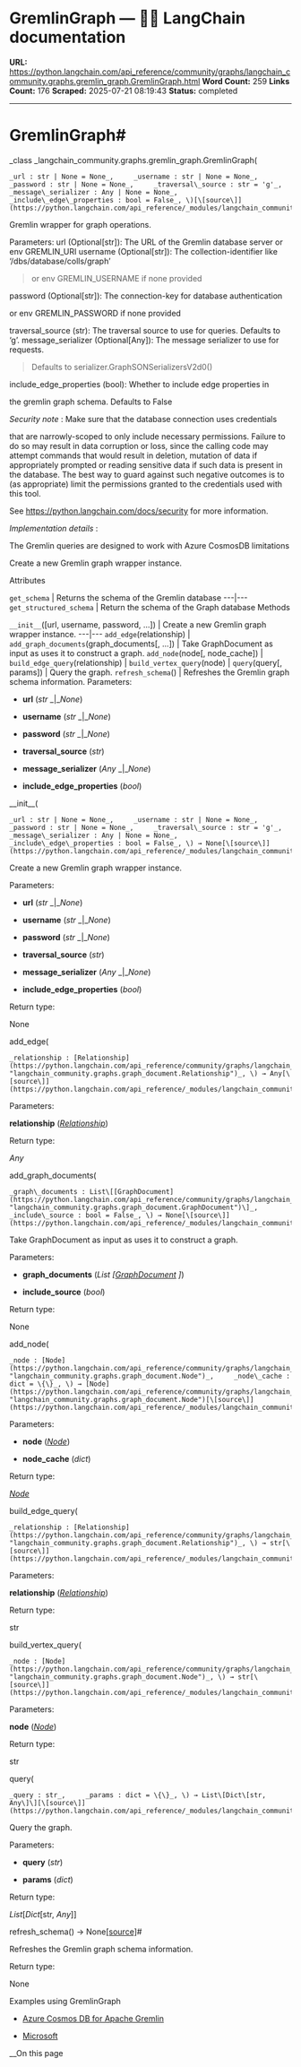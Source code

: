 # GremlinGraph — 🦜🔗 LangChain  documentation

**URL:** https://python.langchain.com/api_reference/community/graphs/langchain_community.graphs.gremlin_graph.GremlinGraph.html
**Word Count:** 259
**Links Count:** 176
**Scraped:** 2025-07-21 08:19:43
**Status:** completed

---

# GremlinGraph\#

_class _langchain\_community.graphs.gremlin\_graph.GremlinGraph\(

    _url : str | None = None_,     _username : str | None = None_,     _password : str | None = None_,     _traversal\_source : str = 'g'_,     _message\_serializer : Any | None = None_,     _include\_edge\_properties : bool = False_, \)[\[source\]](https://python.langchain.com/api_reference/_modules/langchain_community/graphs/gremlin_graph.html#GremlinGraph)\#     

Gremlin wrapper for graph operations.

Parameters: url \(Optional\[str\]\): The URL of the Gremlin database server or env GREMLIN\_URI username \(Optional\[str\]\): The collection-identifier like ‘/dbs/database/colls/graph’

> or env GREMLIN\_USERNAME if none provided

password \(Optional\[str\]\): The connection-key for database authentication     

or env GREMLIN\_PASSWORD if none provided

traversal\_source \(str\): The traversal source to use for queries. Defaults to ‘g’. message\_serializer \(Optional\[Any\]\): The message serializer to use for requests.

> Defaults to serializer.GraphSONSerializersV2d0\(\)

include\_edge\_properties \(bool\): Whether to include edge properties in     

the gremlin graph schema. Defaults to False

_Security note_ : Make sure that the database connection uses credentials     

that are narrowly-scoped to only include necessary permissions. Failure to do so may result in data corruption or loss, since the calling code may attempt commands that would result in deletion, mutation of data if appropriately prompted or reading sensitive data if such data is present in the database. The best way to guard against such negative outcomes is to \(as appropriate\) limit the permissions granted to the credentials used with this tool.

See <https://python.langchain.com/docs/security> for more information.

_Implementation details_ :     

The Gremlin queries are designed to work with Azure CosmosDB limitations

Create a new Gremlin graph wrapper instance.

Attributes

`get_schema` | Returns the schema of the Gremlin database   ---|---   `get_structured_schema` | Return the schema of the Graph database      Methods

`__init__`\(\[url, username, password, ...\]\) | Create a new Gremlin graph wrapper instance.   ---|---   `add_edge`\(relationship\) |    `add_graph_documents`\(graph\_documents\[, ...\]\) | Take GraphDocument as input as uses it to construct a graph.   `add_node`\(node\[, node\_cache\]\) |    `build_edge_query`\(relationship\) |    `build_vertex_query`\(node\) |    `query`\(query\[, params\]\) | Query the graph.   `refresh_schema`\(\) | Refreshes the Gremlin graph schema information.      Parameters:     

  * **url** \(_str_ _|__None_\)

  * **username** \(_str_ _|__None_\)

  * **password** \(_str_ _|__None_\)

  * **traversal\_source** \(_str_\)

  * **message\_serializer** \(_Any_ _|__None_\)

  * **include\_edge\_properties** \(_bool_\)

\_\_init\_\_\(

    _url : str | None = None_,     _username : str | None = None_,     _password : str | None = None_,     _traversal\_source : str = 'g'_,     _message\_serializer : Any | None = None_,     _include\_edge\_properties : bool = False_, \) → None[\[source\]](https://python.langchain.com/api_reference/_modules/langchain_community/graphs/gremlin_graph.html#GremlinGraph.__init__)\#     

Create a new Gremlin graph wrapper instance.

Parameters:     

  * **url** \(_str_ _|__None_\)

  * **username** \(_str_ _|__None_\)

  * **password** \(_str_ _|__None_\)

  * **traversal\_source** \(_str_\)

  * **message\_serializer** \(_Any_ _|__None_\)

  * **include\_edge\_properties** \(_bool_\)

Return type:     

None

add\_edge\(

    _relationship : [Relationship](https://python.langchain.com/api_reference/community/graphs/langchain_community.graphs.graph_document.Relationship.html#langchain_community.graphs.graph_document.Relationship "langchain_community.graphs.graph_document.Relationship")_, \) → Any[\[source\]](https://python.langchain.com/api_reference/_modules/langchain_community/graphs/gremlin_graph.html#GremlinGraph.add_edge)\#     

Parameters:     

**relationship** \([_Relationship_](https://python.langchain.com/api_reference/community/graphs/langchain_community.graphs.graph_document.Relationship.html#langchain_community.graphs.graph_document.Relationship "langchain_community.graphs.graph_document.Relationship")\)

Return type:     

_Any_

add\_graph\_documents\(

    _graph\_documents : List\[[GraphDocument](https://python.langchain.com/api_reference/community/graphs/langchain_community.graphs.graph_document.GraphDocument.html#langchain_community.graphs.graph_document.GraphDocument "langchain_community.graphs.graph_document.GraphDocument")\]_,     _include\_source : bool = False_, \) → None[\[source\]](https://python.langchain.com/api_reference/_modules/langchain_community/graphs/gremlin_graph.html#GremlinGraph.add_graph_documents)\#     

Take GraphDocument as input as uses it to construct a graph.

Parameters:     

  * **graph\_documents** \(_List_ _\[_[_GraphDocument_](https://python.langchain.com/api_reference/community/graphs/langchain_community.graphs.graph_document.GraphDocument.html#langchain_community.graphs.graph_document.GraphDocument "langchain_community.graphs.graph_document.GraphDocument") _\]_\)

  * **include\_source** \(_bool_\)

Return type:     

None

add\_node\(

    _node : [Node](https://python.langchain.com/api_reference/community/graphs/langchain_community.graphs.graph_document.Node.html#langchain_community.graphs.graph_document.Node "langchain_community.graphs.graph_document.Node")_,     _node\_cache : dict = \{\}_, \) → [Node](https://python.langchain.com/api_reference/community/graphs/langchain_community.graphs.graph_document.Node.html#langchain_community.graphs.graph_document.Node "langchain_community.graphs.graph_document.Node")[\[source\]](https://python.langchain.com/api_reference/_modules/langchain_community/graphs/gremlin_graph.html#GremlinGraph.add_node)\#     

Parameters:     

  * **node** \([_Node_](https://python.langchain.com/api_reference/community/graphs/langchain_community.graphs.graph_document.Node.html#langchain_community.graphs.graph_document.Node "langchain_community.graphs.graph_document.Node")\)

  * **node\_cache** \(_dict_\)

Return type:     

[_Node_](https://python.langchain.com/api_reference/community/graphs/langchain_community.graphs.graph_document.Node.html#langchain_community.graphs.graph_document.Node "langchain_community.graphs.graph_document.Node")

build\_edge\_query\(

    _relationship : [Relationship](https://python.langchain.com/api_reference/community/graphs/langchain_community.graphs.graph_document.Relationship.html#langchain_community.graphs.graph_document.Relationship "langchain_community.graphs.graph_document.Relationship")_, \) → str[\[source\]](https://python.langchain.com/api_reference/_modules/langchain_community/graphs/gremlin_graph.html#GremlinGraph.build_edge_query)\#     

Parameters:     

**relationship** \([_Relationship_](https://python.langchain.com/api_reference/community/graphs/langchain_community.graphs.graph_document.Relationship.html#langchain_community.graphs.graph_document.Relationship "langchain_community.graphs.graph_document.Relationship")\)

Return type:     

str

build\_vertex\_query\(

    _node : [Node](https://python.langchain.com/api_reference/community/graphs/langchain_community.graphs.graph_document.Node.html#langchain_community.graphs.graph_document.Node "langchain_community.graphs.graph_document.Node")_, \) → str[\[source\]](https://python.langchain.com/api_reference/_modules/langchain_community/graphs/gremlin_graph.html#GremlinGraph.build_vertex_query)\#     

Parameters:     

**node** \([_Node_](https://python.langchain.com/api_reference/community/graphs/langchain_community.graphs.graph_document.Node.html#langchain_community.graphs.graph_document.Node "langchain_community.graphs.graph_document.Node")\)

Return type:     

str

query\(

    _query : str_,     _params : dict = \{\}_, \) → List\[Dict\[str, Any\]\][\[source\]](https://python.langchain.com/api_reference/_modules/langchain_community/graphs/gremlin_graph.html#GremlinGraph.query)\#     

Query the graph.

Parameters:     

  * **query** \(_str_\)

  * **params** \(_dict_\)

Return type:     

_List_\[_Dict_\[str, _Any_\]\]

refresh\_schema\(\) → None[\[source\]](https://python.langchain.com/api_reference/_modules/langchain_community/graphs/gremlin_graph.html#GremlinGraph.refresh_schema)\#     

Refreshes the Gremlin graph schema information.

Return type:     

None

Examples using GremlinGraph

  * [Azure Cosmos DB for Apache Gremlin](https://python.langchain.com/docs/integrations/graphs/azure_cosmosdb_gremlin/)

  * [Microsoft](https://python.langchain.com/docs/integrations/providers/microsoft/)

__On this page